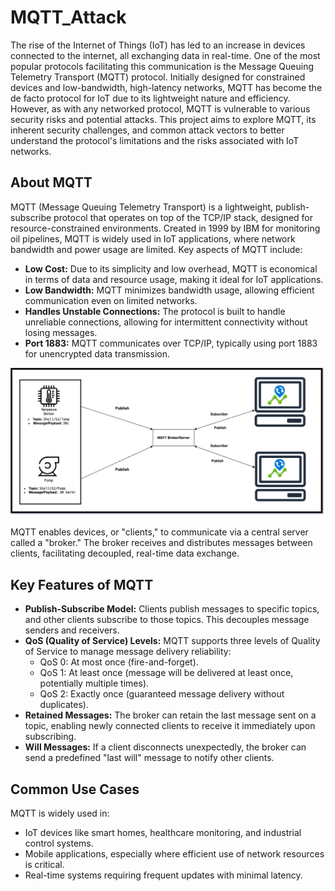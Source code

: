 # MQTT_Attack
The rise of the Internet of Things (IoT) has led to an increase in devices connected to the internet, all exchanging data in real-time. One of the most popular protocols facilitating this communication is the Message Queuing Telemetry Transport (MQTT) protocol. Initially designed for constrained devices and low-bandwidth, high-latency networks, MQTT has become the de facto protocol for IoT due to its lightweight nature and efficiency. However, as with any networked protocol, MQTT is vulnerable to various security risks and potential attacks. This project aims to explore MQTT, its inherent security challenges, and common attack vectors to better understand the protocol's limitations and the risks associated with IoT networks.

## About MQTT
MQTT (Message Queuing Telemetry Transport) is a lightweight, publish-subscribe protocol that operates on top of the TCP/IP stack, designed for resource-constrained environments. Created in 1999 by IBM for monitoring oil pipelines, MQTT is widely used in IoT applications, where network bandwidth and power usage are limited. Key aspects of MQTT include:

- **Low Cost:** Due to its simplicity and low overhead, MQTT is economical in terms of data and resource usage, making it ideal for IoT applications.
- **Low Bandwidth:** MQTT minimizes bandwidth usage, allowing efficient communication even on limited networks.
- **Handles Unstable Connections:** The protocol is built to handle unreliable connections, allowing for intermittent connectivity without losing messages.
- **Port 1883:** MQTT communicates over TCP/IP, typically using port 1883 for unencrypted data transmission.

![GitHub Logo](https://github.com/Bhargav9490/MQTT_Attack/blob/main/MQTT.drawio.png)

MQTT enables devices, or "clients," to communicate via a central server called a "broker." The broker receives and distributes messages between clients, facilitating decoupled, real-time data exchange.

## Key Features of MQTT

- **Publish-Subscribe Model:** Clients publish messages to specific topics, and other clients subscribe to those topics. This decouples message senders and receivers.
- **QoS (Quality of Service) Levels:** MQTT supports three levels of Quality of Service to manage message delivery reliability:
  - QoS 0: At most once (fire-and-forget).
  - QoS 1: At least once (message will be delivered at least once, potentially multiple times).
  - QoS 2: Exactly once (guaranteed message delivery without duplicates).
- **Retained Messages:** The broker can retain the last message sent on a topic, enabling newly connected clients to receive it immediately upon subscribing.
- **Will Messages:** If a client disconnects unexpectedly, the broker can send a predefined "last will" message to notify other clients.

## Common Use Cases
MQTT is widely used in:
- IoT devices like smart homes, healthcare monitoring, and industrial control systems.
- Mobile applications, especially where efficient use of network resources is critical.
- Real-time systems requiring frequent updates with minimal latency.

